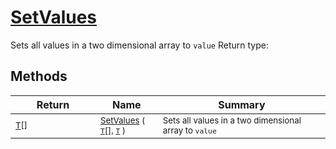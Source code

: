 # [SetValues](./ArrayExtension-100663388.md)

Sets all values in a two dimensional array to `value`
Return type:
## Methods

| Return | Name | Summary | 
| --- | --- | --- | 
| <sub>[T](./ArrayExtension-100663388.md)[]</sub><img width=200/>| <sub>[SetValues](./ArrayExtension-100663388.md) ( [`T`](./ArrayExtension-100663388.md)[], [`T`](./ArrayExtension-100663388.md) )</sub>| <sub>Sets all values in a two dimensional array to `value`</sub><img width=200/>| <br>


